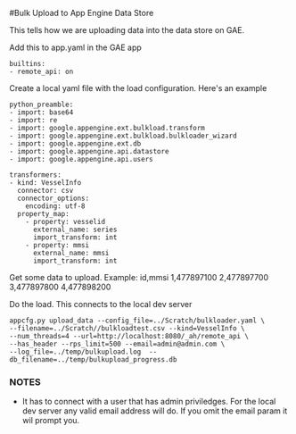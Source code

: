 #Bulk Upload to App Engine Data Store

This tells how we are uploading data into the data store on GAE.

Add this to app.yaml in the GAE app

    builtins:
    - remote_api: on

Create a local yaml file with the load configuration.  Here's an example

    python_preamble:
    - import: base64
    - import: re
    - import: google.appengine.ext.bulkload.transform
    - import: google.appengine.ext.bulkload.bulkloader_wizard
    - import: google.appengine.ext.db
    - import: google.appengine.api.datastore
    - import: google.appengine.api.users

    transformers:
    - kind: VesselInfo
      connector: csv
      connector_options:
        encoding: utf-8
      property_map:
        - property: vesselid
          external_name: series
          import_transform: int
        - property: mmsi
          external_name: mmsi
          import_transform: int

Get some data to upload.  Example:
    id,mmsi
    1,477897100
    2,477897700
    3,477897800
    4,477898200


Do the load.  This connects to the local dev server

    appcfg.py upload_data --config_file=../Scratch/bulkloader.yaml \
    --filename=../Scratch//bulkloadtest.csv --kind=VesselInfo \
    --num_threads=4 --url=http://localhost:8080/_ah/remote_api \
    --has_header --rps_limit=500 --email=admin@admin.com \
    --log_file=../temp/bulkupload.log  --db_filename=../temp/bulkupload_progress.db

### NOTES

* It has to connect with a user that has admin priviledges.  For the local dev server any valid email address will do.  If you omit the email param it wil prompt you.







